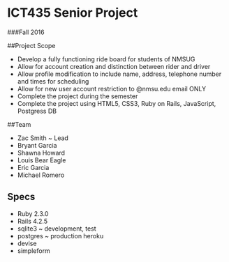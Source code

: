 # ICT435 Senior Project
###Fall 2016

##Project Scope
 + Develop a fully functioning ride board for students of NMSUG
 + Allow for account creation and distinction between rider and driver
 + Allow profile modification to include name, address, telephone number and times for scheduling
 + Allow for new user account restriction to @nmsu.edu email ONLY
 + Complete the project during the semester
 + Complete the project using HTML5, CSS3, Ruby on Rails, JavaScript, Postgress DB

##Team
 + Zac Smith ~ Lead
 + Bryant Garcia
 + Shawna Howard
 + Louis Bear Eagle
 + Eric Garcia
 + Michael Romero
 

## Specs
 + Ruby 2.3.0
 + Rails 4.2.5
 + sqlite3 ~ development, test
 + postgres ~ production heroku
 + devise 
 + simpleform